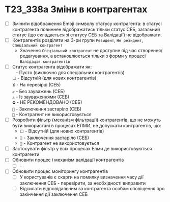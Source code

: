 # T23_338a Зміни в контрагентах

* [ ] Змінити відображення Emoji символу статусу контрагента: в статусі контрагента повиннен відображатись тільки статус СЕБ, загальний статус (що складається зі статусу СЕБ та Валідації) не відображати.
* [ ] Контрагентів розділяти на 3-ри групи `Резидент`, `Не резидент`, `Спеціальний контрагент`
  * Значення `Спеціальний контрагент` не доступне під час створення/редагування, а встановлюється тільки з форми у процесі `Валідація контрагентів`
* [ ] Статус контрагента відображати як:  
  ` ` - Пусто (виключно для спеціальних контрагентів)  
  `⬜` - Відсутній (для нових контрагентів)  
  `⏳` - На перевірці (СЕБ)  
  `✔️` - Без зауважень (СЕБ)  
  `⚠️` - Із зауваженнями (СЕБ)  
  `⛔` - НЕ РЕКОМЕНДОВАНО (СЕБ)  
  `🧊` - Заключення застаріло (СЕБ)  
  `🚫` - Контрагент не використовується
* [ ] Розробити фільтр (механізм фільтрації) контрагентів, що не можуть бути використані в процесах ЕЛМИ, не допускати контрагентів, що:
  * `⬜` - Відсутній (для нових контрагентів)    
  * `🧊` - Заключення застаріло (СЕБ)  
  * `🚫` - Контрагент не використовується
* [ ] Застосувати фільтр у всіх процесах Елми де використовуються контрагенти
* [ ] Обновити процес і механізм валідації контрагентів
  * [ ] ...
* [ ] Обновити процес моніторингу контрагентів
  * [ ] У користувачів є скарги на помилку визначення часу дії заключення СЕБ - перевірити, за необхідності виправити  
  * [ ] Відсилати відповідальним за контрагента особам сповіщення про закінчення дії заключення СЕБ
